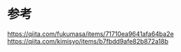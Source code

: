 # 参考
https://qiita.com/fukumasa/items/71710ea9641afa64ba2e
https://qiita.com/kimisyo/items/b7fbdd9afe82b872a18b